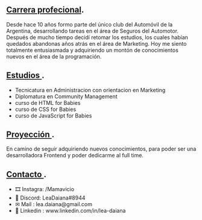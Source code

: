 
## <ins>Carrera profecional</ins>.

 Desde hace 10 años formo parte del único club del Automóvil de la Argentina, desarrollando tareas en el área de Seguros del Automotor. Después de mucho tiempo decidí retomar los estudios, los cuales habían quedados abandonas años atrás en el área de Marketing. 
 Hoy me siento totalmente entusiasmada y adquiriendo un montón de conocimientos nuevos en el área de la programación.

## <ins> Estudios </ins>.

<ul><li>Tecnicatura en Administracion con orientacion en Marketing</li>
<li>Diplomatura en Community Management</li>
<li>curso de HTML for Babies</li>
<li>curso de CSS for Babies</li>
<li>curso de JavaScript for Babies</li></ul>



## <ins> Proyección </ins>.

 En camino de seguir adquiriendo nuevos conocimientos, para poder ser una desarrolladora Frontend y poder dedicarme al full time.


## <ins> Contacto  </ins>.

<ul><li> 🎞 Instagra: /Mamavicio</li>
<li>👾 Discord: LeaDaiana#8944 </li>
<li> ✉ Mail : lea.daiana@gmail.com </li>
<li> 🤝 Linkedin : www.linkedin.com/in/lea-daiana </li></ul>


<!--
**Leadaiana/Leadaiana** is a ✨ _special_ ✨ repository because its `README.md` (this file) appears on your GitHub profile.

Here are some ideas to get you started:

- 🔭 I’m currently working on ...
- 🌱 I’m currently learning ...
- 👯 I’m looking to collaborate on ...
- 🤔 I’m looking for help with ...
- 💬 Ask me about ...
- 📫 How to reach me: ...
- 😄 Pronouns: ...
- ⚡ Fun fact: ...
-->
